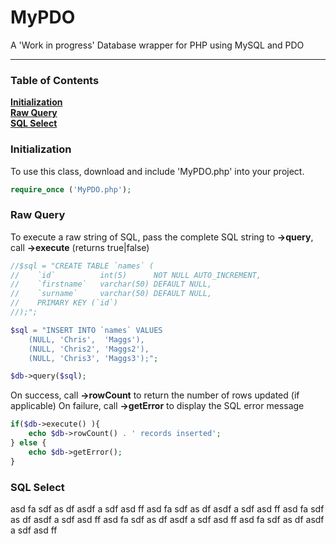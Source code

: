 # MyPDO
A 'Work in progress' Database wrapper for PHP using MySQL and PDO
<hr>

### Table of Contents
**[Initialization](#initialization)**  
**[Raw Query](#raw-query)**  
**[SQL Select](#sql-select)**  





### Initialization
To use this class, download and include 'MyPDO.php' into your project.

```php
require_once ('MyPDO.php');
```







### Raw Query
To execute a raw string of SQL, pass the complete SQL string to **->query**, call **->execute** (returns true|false)

```php
//$sql = "CREATE TABLE `names` (
//    `id`          int(5)      NOT NULL AUTO_INCREMENT,
//    `firstname`   varchar(50) DEFAULT NULL,
//    `surname`     varchar(50) DEFAULT NULL,
//    PRIMARY KEY (`id`)
//);";

$sql = "INSERT INTO `names` VALUES 
    (NULL, 'Chris',  'Maggs'),
    (NULL, 'Chris2', 'Maggs2'),
    (NULL, 'Chris3', 'Maggs3');";

$db->query($sql);
```

On success, call **->rowCount** to return the number of rows updated (if applicable)
On failure, call **->getError** to display the SQL error message

```php
if($db->execute() ){
    echo $db->rowCount() . ' records inserted';
} else {
    echo $db->getError();
}
```








### SQL Select
asd fa sdf as df asdf a sdf asd ff 
asd fa sdf as df asdf a sdf asd ff 
asd fa sdf as df asdf a sdf asd ff 
asd fa sdf as df asdf a sdf asd ff 
asd fa sdf as df asdf a sdf asd ff 














